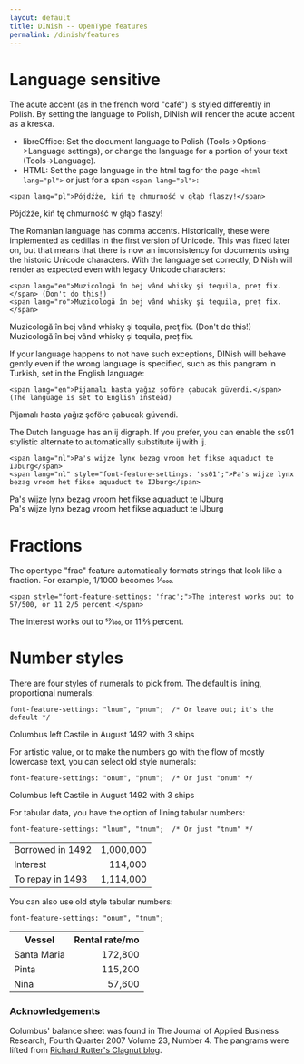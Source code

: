 ```yaml
---
layout: default
title: DINish -- OpenType features
permalink: /dinish/features
---
```


# Language sensitive

The acute accent (as in the french word "café") is styled differently in Polish. By setting the language to Polish, DINish will render the acute accent as a kreska.

* libreOffice: Set the document language to Polish (Tools->Options->Language settings), or change the language for a portion of your text (Tools->Language).
* HTML: Set the page language in the html tag for the page `<html lang="pl">` or just for a span `<span lang="pl">`:

```
<span lang="pl">Pójdźże, kiń tę chmurność w głąb flaszy!</span>
```
<div lang="pl" class="sample">Pójdźże, kiń tę chmurność w głąb flaszy!</div>

The Romanian language has comma accents. Historically, these were implemented as cedillas in the first version of Unicode. This was fixed later on, but that means that there is now an inconsistency for documents using the historic Unicode characters. With the language set correctly, DINish will render as expected even with legacy Unicode characters:
```
<span lang="en">Muzicologă în bej vând whisky şi tequila, preţ fix.</span> (Don't do this!)
<span lang="ro">Muzicologă în bej vând whisky şi tequila, preţ fix.</span>
```
<div lang="en" class="sample">Muzicologă în bej vând whisky şi tequila, preţ fix. (Don't do this!)</div>
<div lang="ro" class="sample">Muzicologă în bej vând whisky şi tequila, preţ fix.</div>

If your language happens to not have such exceptions, DINish will behave gently even if the wrong language is specified, such as this pangram in Turkish, set in the English language:
```
<span lang="en">Pijamalı hasta yağız şoföre çabucak güvendi.</span> (The language is set to English instead)
```
<div lang="en" class="sample">Pijamalı hasta yağız şoföre çabucak güvendi.</div>

The Dutch language has an ij digraph. If you prefer, you can enable the
ss01 stylistic alternate to automatically substitute ij with ĳ.

```
<span lang="nl">Pa's wijze lynx bezag vroom het fikse aquaduct te IJburg</span>
<span lang="nl" style="font-feature-settings: 'ss01';">Pa's wijze lynx bezag vroom het fikse aquaduct te IJburg</span>
```
<div lang="nl" class="sample">Pa's wijze lynx bezag vroom het fikse aquaduct te IJburg</div>
<div lang="nl" style="font-feature-settings: 'ss01';" class="sample">Pa's wijze lynx bezag vroom het fikse aquaduct te IJburg</div>

# Fractions

<div id="frac"></div>

The opentype "frac" feature automatically formats strings that look like a fraction. For example, 1/1000 becomes
<span style="font-feature-settings: 'frac';">1/1000</frac>.
```
<span style="font-feature-settings: 'frac';">The interest works out to 57/500, or 11 2/5 percent.</span>
```
<span class="sample" style="font-feature-settings: 'frac';">The interest works out to 57/500, or 11 2/5 percent.</span>

# Number styles

There are four styles of numerals to pick from. The default is lining, proportional numerals:
```
font-feature-settings: "lnum", "pnum";  /* Or leave out; it's the default */
```
<div class="sample" id="numeral_lnum_pnum">Columbus left Castile in August 1492 with 3 ships</div>

For artistic value, or to make the numbers go with the flow of mostly lowercase text, you can select old style numerals:
```
font-feature-settings: "onum", "pnum";  /* Or just "onum" */
```
<div class="sample" id="numeral_onum_pnum">Columbus left Castile in August 1492 with 3 ships</div>

For tabular data, you have the option of lining tabular numbers:
```
font-feature-settings: "lnum", "tnum";  /* Or just "tnum" */
```
<div class="sample" id="numeral_lnum_tnum">
<table>
<tr><td>Borrowed in 1492</td><td align="right">1,000,000</td></tr>
<tr><td>Interest</td><td align="right">114,000</td></tr>
<tr><td>To repay in 1493</td><td align="right">1,114,000</td></tr>
</table>
</div>

You can also use old style tabular numbers:
```
font-feature-settings: "onum", "tnum";
```
<div class="sample" id="numeral_onum_tnum">
<table>
<tr><th>Vessel</th><th align="right">Rental rate/mo</th></tr>
<tr><td>Santa Maria</td><td align="right">172,800</td></tr>
<tr><td>Pinta</td><td align="right">115,200</td></tr>
<tr><td>Nina</td><td align="right">57,600</td></tr>
</table>
</div>

### Acknowledgements

Columbus' balance sheet was found in The Journal of Applied Business Research, Fourth Quarter 2007 Volume 23, Number 4.
The pangrams were lifted from [Richard Rutter's Clagnut blog](http://clagnut.com/blog/2380/).
